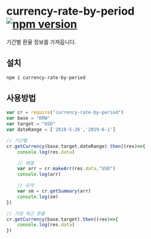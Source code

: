 # currency-rate-by-period [![npm version](https://badge.fury.io/js/currency-rate-by-period.svg)](https://badge.fury.io/js/currency-rate-by-period)

기간별 환율 정보를 가져옵니다.

## 설치
```bash
npm i currency-rate-by-period
```


## 사용방법

```javascript
var cr = require("currency-rate-by-period")
var base = "KRW"
var target = "USD"
var dateRange = ['2019-5-26','2019-6-1']

// 기간별
cr.getCurrency(base,target,dateRange).then((res)=>{
    console.log(res.data)

    // 배열
    var arr = cr.makeArr(res.data,"USD")
    console.log(arr)

    // 요약
    var sm = cr.getSummary(arr)
    console.log(sm)
})

// 가장 최근 환율
cr.getCurrency(base,target).then((res)=>{
    console.log(res.data)
})
```

